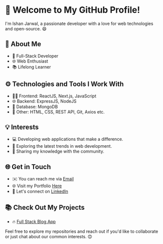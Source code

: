 # 👋 Welcome to My GitHub Profile!

I'm Ishan Jarwal, a passionate developer with a love for web technologies and open-source. 😄

## 💼 About Me

- 🚀 Full-Stack Developer
- 🌐 Web Enthusiast
- 📚 Lifelong Learner

## ⚙️ Technologies and Tools I Work With

- 👨‍💻 Frontend: ReactJS, Next.js, JavaScript
- 🌐 Backend: ExpressJS, NodeJS
- 🍃 Database: MongoDB
- 🚀 Other: HTML, CSS, REST API, Git, Axios etc.

## 💡 Interests

- 💻 Developing web applications that make a difference.
- 🌱 Exploring the latest trends in web development.
- 📝 Sharing my knowledge with the community.

## 🌐 Get in Touch

- ✉️ You can reach me via [Email](mailto:ishan.professional01@gmail.com)
- 🌐 Visit my Portfolio [Here](https://jarwal.vercel.app)
- 💼 Let's connect on [LinkedIn](https://www.linkedin.com/in/ishanjarwal/)

## 📚 Check Out My Projects

- 🔥 [Full Stack Blog App](https://github.com/ishanjarwal/mern-stack-blog-app)


Feel free to explore my repositories and reach out if you'd like to collaborate or just chat about our common interests. 😊
